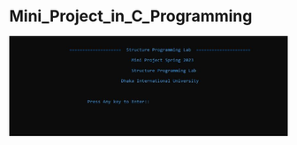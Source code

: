 # Mini_Project_in_C_Programming
 
![logo](https://github.com/saikan45/Mini_Project_in_C_Programming/blob/main/Pictures/1.JPG)
